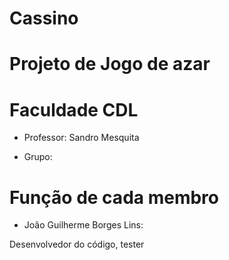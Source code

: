 # Cassino
# Projeto de Jogo de azar
# Faculdade CDL

- Professor: Sandro Mesquita

- Grupo:

# Função de cada membro
- João Guilherme Borges Lins:

Desenvolvedor do código, tester
